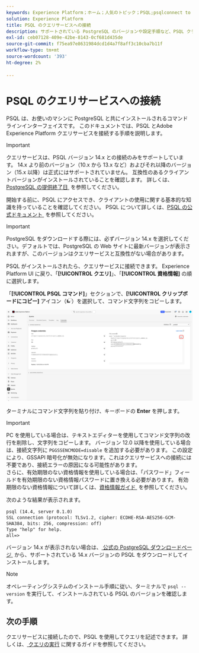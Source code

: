 ```yaml
---
keywords: Experience Platform；ホーム；人気のトピック；PSQL;psqlconnect to query service;Query service;query service;
solution: Experience Platform
title: PSQL のクエリサービスへの接続
description: サポートされている PostgreSQL のバージョンや設定手順など、PSQL クライアントをAdobe Experience Platform クエリサービスに接続する方法について説明します。
exl-id: ceb07128-409e-42be-8143-0cf681d435de
source-git-commit: f75ea97e8631984dcd1d4a7f8aff3c10cba7b11f
workflow-type: tm+mt
source-wordcount: '393'
ht-degree: 2%

---
```


# PSQL のクエリサービスへの接続

PSQL は、お使いのマシンに PostgreSQL と共にインストールされるコマンドラインインターフェイスです。 このドキュメントでは、PSQL とAdobe Experience Platform クエリサービスを接続する手順を説明します。

>[!IMPORTANT]
>
>クエリサービスは、PSQL バージョン 14.x との接続のみをサポートしています。 14.x より前のバージョン（10.x から 13.x など）およびそれ以降のバージョン（15.x 以降）は正式にはサポートされていません。 互換性のあるクライアントバージョンがインストールされていることを確認します。 詳しくは、[PostgreSQL の提供終了日 &#x200B;](https://endoflife.date/postgresql) を参照してください。

開始する前に、PSQL にアクセスでき、クライアントの使用に関する基本的な知識を持っていることを確認してください。 PSQL について詳しくは、[PSQL の公式ドキュメント &#x200B;](https://www.postgresql.org/docs/current/app-psql.html) を参照してください。

>[!IMPORTANT]
>
>PostgreSQL をダウンロードする際には、必ずバージョン 14.x を選択してください。デフォルトでは、PostgreSQL の Web サイトに最新バージョンが表示されますが、このバージョンはクエリサービスと互換性がない場合があります。

PSQL がインストールされたら、クエリサービスに接続できます。 Experience Platform UI に戻り、「**[!UICONTROL クエリ]**」、「**[!UICONTROL 資格情報]** の順に選択します。

「**[!UICONTROL PSQL コマンド]**」セクションで、**[!UICONTROL クリップボードにコピー]** アイコン（![&#x200B; コピーアイコン &#x200B;](/help/images/icons/copy.png)）を選択して、コマンド文字列をコピーします。

![&#x200B; 「コピー」アイコンがハイライト表示されたクエリダッシュボードの「資格情報」タブ &#x200B;](../images/clients/psql/copy-credentials.png)

ターミナルにコマンド文字列を貼り付け、キーボードの **Enter** を押します。

>[!IMPORTANT]
>
>PC を使用している場合は、テキストエディターを使用してコマンド文字列の改行を削除し、文字列をコピーします。 バージョン 12.0 以降を使用している場合は、接続文字列に `PGGSSENCMODE=disable` を追加する必要があります。 この設定により、GSSAPI 暗号化が無効になります。これはクエリサービスへの接続には不要であり、接続エラーの原因になる可能性があります。<br> さらに、有効期限のない資格情報を使用している場合は、「パスワード」フィールドを有効期限のない資格情報パスワードに置き換える必要があります。 有効期限のない資格情報について詳しくは、[&#x200B; 資格情報ガイド &#x200B;](../ui/credentials.md) を参照してください。

次のような結果が表示されます。

```shell
psql (14.4, server 0.1.0)
SSL connection (protocol: TLSv1.2, cipher: ECDHE-RSA-AES256-GCM-SHA384, bits: 256, compression: off)
Type "help" for help.
all=>
```

バージョン 14.x が表示されない場合は、[&#x200B; 公式の PostgreSQL ダウンロードページ &#x200B;](https://www.postgresql.org/download/) から、サポートされている 14.x バージョンの PSQL をダウンロードしてインストールします。

>[!NOTE]
>
>オペレーティングシステムのインストール手順に従い、ターミナルで `psql --version` を実行して、インストールされている PSQL のバージョンを確認します。

## 次の手順

クエリサービスに接続したので、PSQL を使用してクエリを記述できます。 詳しくは、[&#x200B; クエリの実行 &#x200B;](../best-practices/writing-queries.md) に関するガイドを参照してください。
